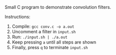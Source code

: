 Small C program to demonstrate convolution filters.

Instructions:
1. Compile: `gcc conv.c -o a.out`
2. Uncomment a filter in `input.sh`
3. Run: `./input.sh | ./a.out`
4. Keep pressing `a` until all steps are shown
5. Finally, press `q` to terminate `input.sh`
